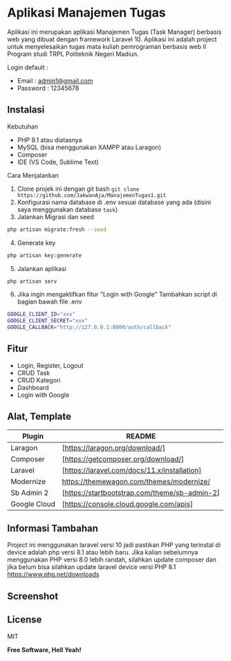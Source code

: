 # Aplikasi Manajemen Tugas

Aplikasi ini merupakan aplikasi Manajemen Tugas (Task Manager) berbasis web yang dibuat dengan framework Laravel 10. Aplikasi ini adalah project untuk menyelesaikan tugas mata kuliah pemrograman berbasis web II Program studi TRPL Politeknik Negeri Madiun.

Login default : 
- Email : admin1@gmail.com
- Password : 12345678

## Instalasi 
Kebutuhan
- PHP 8.1 atau diatasnya
- MySQL (bisa menggunakan XAMPP atau Laragon)
- Composer
- IDE (VS Code, Sublime Text)

Cara Menjalankan 
1. Clone projek ini dengan git bash ```git clone https://github.com/JakwanAja/ManajemenTugas1.git```
2. Konfigurasi nama database di .env sesuai database yang ada (disini saya menggunakan database ```task```)
3. Jalankan Migrasi dan seed
```sh
php artisan migrate:fresh --seed
```
4. Generate key
```sh
php artisan key:generate
```
5. Jalankan aplikasi
```sh
php artisan serv
```
6. Jika ingin mengaktifkan fitur "Login with Google" Tambahkan script di bagian bawah file .env
```sh
GOOGLE_CLIENT_ID="xxx"
GOOGLE_CLIENT_SECRET="xxx"
GOOGLE_CALLBACK="http://127.0.0.1:8000/auth/callback"
```

## Fitur
- Login, Register, Logout
- CRUD Task
- CRUD Kategori
- Dashboard 
- Login with Google

## Alat, Template 
| Plugin | README |
| ------ | ------ |
| Laragon | [https://laragon.org/download/] |
| Composer | [https://getcomposer.org/download/] |
| Laravel | [https://laravel.com/docs/11.x/installation] |
| Modernize |https://themewagon.com/themes/modernize/ |
| Sb Admin 2 | [https://startbootstrap.com/theme/sb-admin-2] |
| Google Cloud | [https://console.cloud.google.com/apis] |

## Informasi Tambahan 
Project ini menggunakan laravel versi 10 jadi pastikan PHP yang terinstal di device adalah php versi 8.1 atau lebih baru. Jika kalian sebelumnya menggunakan PHP versi 8.0 lebih randah, silahkan update composer dan jika belum bisa silahkan update laravel device versi PHP 8.1 https://www.php.net/downloads

## Screenshot
## License
MIT

**Free Software, Hell Yeah!**




